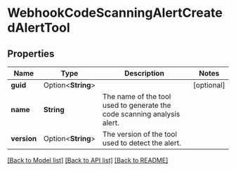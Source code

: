 # WebhookCodeScanningAlertCreatedAlertTool

## Properties

Name | Type | Description | Notes
------------ | ------------- | ------------- | -------------
**guid** | Option<**String**> |  | [optional]
**name** | **String** | The name of the tool used to generate the code scanning analysis alert. | 
**version** | Option<**String**> | The version of the tool used to detect the alert. | 

[[Back to Model list]](../README.md#documentation-for-models) [[Back to API list]](../README.md#documentation-for-api-endpoints) [[Back to README]](../README.md)


